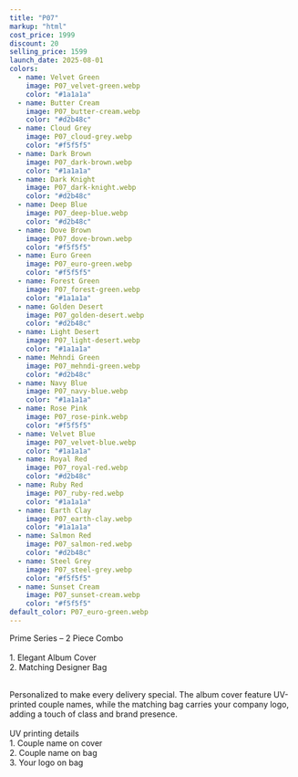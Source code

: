 ```yaml
---
title: "P07"
markup: "html"
cost_price: 1999
discount: 20
selling_price: 1599
launch_date: 2025-08-01
colors:
  - name: Velvet Green
    image: P07_velvet-green.webp
    color: "#1a1a1a"
  - name: Butter Cream
    image: P07_butter-cream.webp
    color: "#d2b48c"
  - name: Cloud Grey
    image: P07_cloud-grey.webp
    color: "#f5f5f5"
  - name: Dark Brown
    image: P07_dark-brown.webp
    color: "#1a1a1a"
  - name: Dark Knight
    image: P07_dark-knight.webp
    color: "#d2b48c"
  - name: Deep Blue
    image: P07_deep-blue.webp
    color: "#d2b48c"
  - name: Dove Brown
    image: P07_dove-brown.webp
    color: "#f5f5f5"
  - name: Euro Green
    image: P07_euro-green.webp
    color: "#f5f5f5"
  - name: Forest Green
    image: P07_forest-green.webp
    color: "#1a1a1a"
  - name: Golden Desert
    image: P07_golden-desert.webp
    color: "#d2b48c"
  - name: Light Desert
    image: P07_light-desert.webp
    color: "#1a1a1a"
  - name: Mehndi Green
    image: P07_mehndi-green.webp
    color: "#d2b48c"
  - name: Navy Blue
    image: P07_navy-blue.webp
    color: "#1a1a1a"
  - name: Rose Pink
    image: P07_rose-pink.webp
    color: "#f5f5f5"
  - name: Velvet Blue
    image: P07_velvet-blue.webp
    color: "#1a1a1a"
  - name: Royal Red
    image: P07_royal-red.webp
    color: "#d2b48c"
  - name: Ruby Red
    image: P07_ruby-red.webp
    color: "#1a1a1a"
  - name: Earth Clay
    image: P07_earth-clay.webp
    color: "#1a1a1a"
  - name: Salmon Red
    image: P07_salmon-red.webp
    color: "#d2b48c"
  - name: Steel Grey
    image: P07_steel-grey.webp
    color: "#f5f5f5"
  - name: Sunset Cream
    image: P07_sunset-cream.webp
    color: "#f5f5f5"
default_color: P07_euro-green.webp
---
```


Prime Series – 2 Piece Combo<br><br> <span class='text-b font-medium text-lime-300 mb-1'> 1. Elegant Album Cover<br> 2. Matching Designer Bag<br><br> </span> <div class='max-w-xl mx-auto'> Personalized to make every delivery special. The album cover feature UV-printed couple names, while the matching bag carries your company logo, adding a touch of class and brand presence. </div> <div class='max-w-xl mx-auto text-b font-medium text-lime-300 mb-1'> <br>UV printing details<br> </div> <span class='text-r mb-1'> 1. Couple name on cover<br> 2. Couple name on bag<br> 3. Your logo on bag<br> </span>
